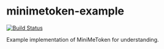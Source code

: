 # minimetoken-example

[![Build Status](https://travis-ci.org/bruce-eljovist/minimetoken-example.svg?branch=master)](https://travis-ci.org/bruce-eljovist/minimetoken-example)

Example implementation of MiniMeToken for understanding.
